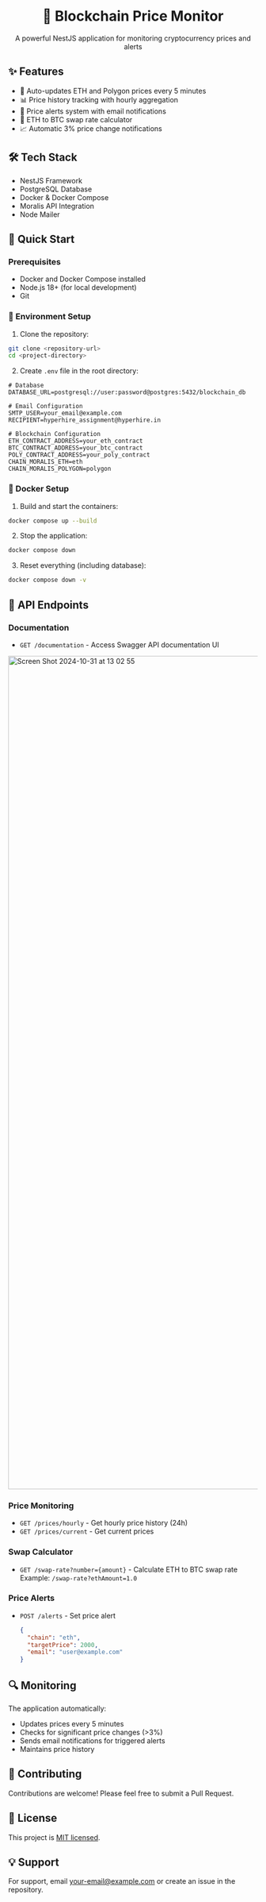 <div align="center">
  <h1>🚀 Blockchain Price Monitor</h1>
  <p>A powerful NestJS application for monitoring cryptocurrency prices and alerts</p>
</div>

## ✨ Features

- 🔄 Auto-updates ETH and Polygon prices every 5 minutes
- 📊 Price history tracking with hourly aggregation
- 🔔 Price alerts system with email notifications
- 💱 ETH to BTC swap rate calculator
- 📈 Automatic 3% price change notifications

## 🛠️ Tech Stack

- NestJS Framework
- PostgreSQL Database
- Docker & Docker Compose
- Moralis API Integration
- Node Mailer

## 🚀 Quick Start

### Prerequisites

- Docker and Docker Compose installed
- Node.js 18+ (for local development)
- Git

### 🔑 Environment Setup

1. Clone the repository:
```bash
git clone <repository-url>
cd <project-directory>
```

2. Create `.env` file in the root directory:
```env
# Database
DATABASE_URL=postgresql://user:password@postgres:5432/blockchain_db

# Email Configuration
SMTP_USER=your_email@example.com
RECIPIENT=hyperhire_assignment@hyperhire.in

# Blockchain Configuration
ETH_CONTRACT_ADDRESS=your_eth_contract
BTC_CONTRACT_ADDRESS=your_btc_contract
POLY_CONTRACT_ADDRESS=your_poly_contract
CHAIN_MORALIS_ETH=eth
CHAIN_MORALIS_POLYGON=polygon
```

### 🐳 Docker Setup

1. Build and start the containers:
```bash
docker compose up --build
```

2. Stop the application:
```bash
docker compose down
```

3. Reset everything (including database):
```bash
docker compose down -v
```

## 🔌 API Endpoints

### Documentation
- `GET /documentation` - Access Swagger API documentation UI

<img width="1679" alt="Screen Shot 2024-10-31 at 13 02 55" src="https://github.com/user-attachments/assets/5017f017-507c-4b1c-93c4-310bb1315287">


### Price Monitoring
- `GET /prices/hourly` - Get hourly price history (24h)
- `GET /prices/current` - Get current prices

### Swap Calculator
- `GET /swap-rate?number={amount}` - Calculate ETH to BTC swap rate
  Example: `/swap-rate?ethAmount=1.0`

### Price Alerts
- `POST /alerts` - Set price alert
  ```json
  {
    "chain": "eth",
    "targetPrice": 2000,
    "email": "user@example.com"
  }
  ```

## 🔍 Monitoring

The application automatically:
- Updates prices every 5 minutes
- Checks for significant price changes (>3%)
- Sends email notifications for triggered alerts
- Maintains price history

## 🤝 Contributing

Contributions are welcome! Please feel free to submit a Pull Request.

## 📝 License

This project is [MIT licensed](LICENSE).

## 💡 Support

For support, email [your-email@example.com](mailto:your-email@example.com) or create an issue in the repository.
